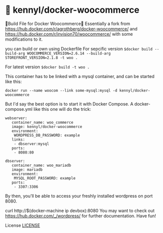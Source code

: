 # 🐳 kennyl/docker-woocommerce

🐳Build File for Docker Woocommerce🐳
Essentially a fork from https://hub.docker.com/r/agrothberg/docker-woocommerce/ and https://hub.docker.com/r/invision70/woocommerce/ with some modifications to it.

you can build or own using Dockerfile 
For sepcific version
```$docker build --build-arg WOOCOMMERCE_VERSION=2.6.14 --build-arg STOREFRONT_VERSION=2.1.8 -t woo .```

For latest version
```$docker build -t woo .```

This container has to be linked with a mysql container, and can be started like this:
```
docker run --name woocom --link some-mysql:mysql -d kennyl/docker-woocommerce
```
But I'd say the best option is to start it with Docker Compose.
A docker-compose.yml like this one will do the trick:

```
webserver:
   container_name: woo_commerce
   image: kennyl/docker-woocommerce
   environment:
    WORDPRESS_DB_PASSWORD: example
   links:
    - dbserver:mysql
   ports:
    - 8080:80

dbserver:
   container_name: woo_mariadb
   image: mariadb
   environment:
    MYSQL_ROOT_PASSWORD: example
   ports:
    - 3307:3306
```
By then, you'll be able to access your freshly installed wordpress on port 8080.

curl http://$(docker-machine ip devbox):8080
You may want to check out https://hub.docker.com/_/wordpress/ for further documentation.
Have fun!

License [LICENSE](https://github.com/Kennyl/docker-woocommerce/blob/master/LICENSE)
